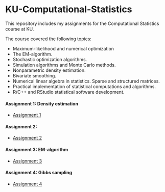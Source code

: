 # KU-Computational-Statistics
This repository includes my assignments for the Computational Statistics course at KU.

The course covered the following topics:

- Maximum-likelihood and numerical optimization
- The EM-algorithm.
- Stochastic optimization algorithms.
- Simulation algorithms and Monte Carlo methods.
- Nonparametric density estimation.
- Bivariate smoothing.
- Numerical linear algebra in statistics. Sparse and structured matrices.
- Practical implementation of statistical computations and algorithms.
- R/C++ and RStudio statistical software development.

#### Assignment 1: Density estimation

- [Assignment 1](https://github.com/polospeter/KU-Computational-Statistics-course/blob/main/Assignment%201/Assignment%201A%20-%20Density%20estimation.R)

#### Assignment 2:

- [Assignment 2]()

#### Assignment 3: EM-algorithm

- [Assignment 3]()

#### Assignment 4: Gibbs sampling

- [Assignment 4](https://github.com/polospeter/KU-Computational-Statistics-course/blob/main/Assignment%204/Assignment%204B%20-%20Gibbs%20sampling.R)
